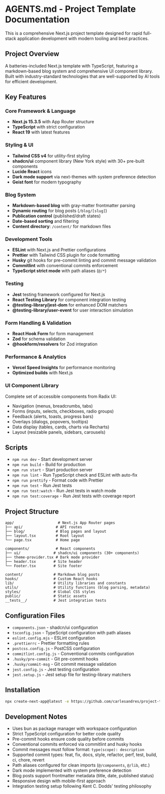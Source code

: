 # AGENTS.md - Project Template Documentation

This is a comprehensive Next.js project template designed for rapid full-stack application development with modern tooling and best practices.

## Project Overview

A batteries-included Next.js template with TypeScript, featuring a markdown-based blog system and comprehensive UI component library. Built with industry-standard technologies that are well-supported by AI tools for efficient development.

## Key Features

### Core Framework & Language

- **Next.js 15.3.5** with App Router structure
- **TypeScript** with strict configuration
- **React 19** with latest features

### Styling & UI

- **Tailwind CSS v4** for utility-first styling
- **shadcn/ui** component library (New York style) with 30+ pre-built components
- **Lucide React** icons
- **Dark mode support** via next-themes with system preference detection
- **Geist font** for modern typography

### Blog System

- **Markdown-based blog** with gray-matter frontmatter parsing
- **Dynamic routing** for blog posts (`/blog/[slug]`)
- **Publication control** (published/draft states)
- **Date-based sorting** and filtering
- **Content directory**: `/content/` for markdown files

### Development Tools

- **ESLint** with Next.js and Prettier configurations
- **Prettier** with Tailwind CSS plugin for code formatting
- **Husky** git hooks for pre-commit linting and commit message validation
- **Commitlint** with conventional commits enforcement
- **TypeScript strict mode** with path aliases (`@/*`)

### Testing

- **Jest** testing framework configured for Next.js
- **React Testing Library** for component integration testing
- **@testing-library/jest-dom** for enhanced DOM matchers
- **@testing-library/user-event** for user interaction simulation

### Form Handling & Validation

- **React Hook Form** for form management
- **Zod** for schema validation
- **@hookform/resolvers** for Zod integration

### Performance & Analytics

- **Vercel Speed Insights** for performance monitoring
- **Optimized builds** with Next.js

### UI Component Library

Complete set of accessible components from Radix UI:

- Navigation (menus, breadcrumbs, tabs)
- Forms (inputs, selects, checkboxes, radio groups)
- Feedback (alerts, toasts, progress bars)
- Overlays (dialogs, popovers, tooltips)
- Data display (tables, cards, charts via Recharts)
- Layout (resizable panels, sidebars, carousels)

## Scripts

- `npm run dev` - Start development server
- `npm run build` - Build for production
- `npm run start` - Start production server
- `npm run lint` - Run TypeScript check and ESLint with auto-fix
- `npm run prettify` - Format code with Prettier
- `npm run test` - Run Jest tests
- `npm run test:watch` - Run Jest tests in watch mode
- `npm run test:coverage` - Run Jest tests with coverage report

## Project Structure

```
app/                    # Next.js App Router pages
├── api/               # API routes
├── blog/              # Blog pages and layout
├── layout.tsx         # Root layout
└── page.tsx           # Home page

components/            # React components
├── ui/               # shadcn/ui components (30+ components)
├── theme-provider.tsx # Dark mode provider
├── header.tsx        # Site header
└── Footer.tsx        # Site footer

content/              # Markdown blog posts
hooks/                # Custom React hooks
lib/                  # Utility libraries and constants
utils/                # Utility functions (blog parsing, metadata)
styles/               # Global CSS styles
public/               # Static assets
__tests__/            # Jest integration tests
```

## Configuration Files

- `components.json` - shadcn/ui configuration
- `tsconfig.json` - TypeScript configuration with path aliases
- `eslint.config.mjs` - ESLint configuration
- `.prettierrc` - Prettier formatting rules
- `postcss.config.js` - PostCSS configuration
- `commitlint.config.js` - Conventional commits configuration
- `.husky/pre-commit` - Git pre-commit hooks
- `.husky/commit-msg` - Git commit message validation
- `jest.config.js` - Jest testing configuration
- `jest.setup.js` - Jest setup file for testing-library matchers

## Installation

```bash
npx create-next-app@latest -e https://github.com/carlesandres/project-template
```

## Development Notes

- Uses bun as package manager with workspace configuration
- Strict TypeScript configuration for better code quality
- Pre-commit hooks ensure code quality before commits
- Conventional commits enforced via commitlint and husky hooks
- Commit messages must follow format: `type(scope): description`
- Supported commit types: feat, fix, docs, style, refactor, perf, test, build, ci, chore, revert
- Path aliases configured for clean imports (`@/components`, `@/lib`, etc.)
- Dark mode implemented with system preference detection
- Blog posts support frontmatter metadata (title, date, published status)
- Responsive design with mobile-first approach
- Integration testing setup following Kent C. Dodds' testing philosophy
